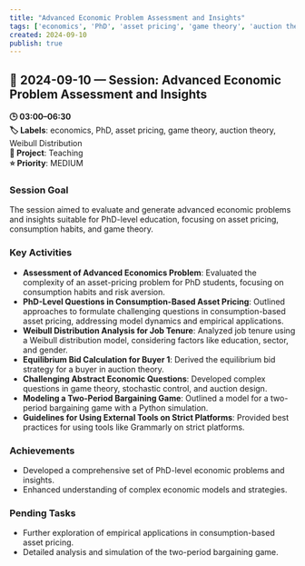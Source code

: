 ```yaml
---
title: "Advanced Economic Problem Assessment and Insights"
tags: ['economics', 'PhD', 'asset pricing', 'game theory', 'auction theory', 'Weibull Distribution']
created: 2024-09-10
publish: true
---
```


## 📅 2024-09-10 — Session: Advanced Economic Problem Assessment and Insights

**🕒 03:00–06:30**  
**🏷️ Labels**: economics, PhD, asset pricing, game theory, auction theory, Weibull Distribution  
**📂 Project**: Teaching  
**⭐ Priority**: MEDIUM  


### Session Goal
The session aimed to evaluate and generate advanced economic problems and insights suitable for PhD-level education, focusing on asset pricing, consumption habits, and game theory.

### Key Activities
- **Assessment of Advanced Economics Problem**: Evaluated the complexity of an asset-pricing problem for PhD students, focusing on consumption habits and risk aversion.
- **PhD-Level Questions in Consumption-Based Asset Pricing**: Outlined approaches to formulate challenging questions in consumption-based asset pricing, addressing model dynamics and empirical applications.
- **Weibull Distribution Analysis for Job Tenure**: Analyzed job tenure using a Weibull distribution model, considering factors like education, sector, and gender.
- **Equilibrium Bid Calculation for Buyer 1**: Derived the equilibrium bid strategy for a buyer in auction theory.
- **Challenging Abstract Economic Questions**: Developed complex questions in game theory, stochastic control, and auction design.
- **Modeling a Two-Period Bargaining Game**: Outlined a model for a two-period bargaining game with a Python simulation.
- **Guidelines for Using External Tools on Strict Platforms**: Provided best practices for using tools like Grammarly on strict platforms.

### Achievements
- Developed a comprehensive set of PhD-level economic problems and insights.
- Enhanced understanding of complex economic models and strategies.

### Pending Tasks
- Further exploration of empirical applications in consumption-based asset pricing.
- Detailed analysis and simulation of the two-period bargaining game.
